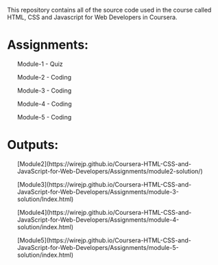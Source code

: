This repository contains all of the source code used in the course called HTML, CSS and Javascript for Web Developers in Coursera.

<h1>Assignments:</h1>
<l>
<ul>Module-1 - Quiz</ul>
<ul>Module-2 - Coding</ul>
<ul>Module-3 - Coding</ul>
<ul>Module-4 - Coding</ul>
<ul>Module-5 - Coding</ul>
</l>

<h1>Outputs:</h1>
<l>
<ul> [Module2](https://wirejp.github.io/Coursera-HTML-CSS-and-JavaScript-for-Web-Developers/Assignments/module2-solution/)</ul>
<ul> [Module3](https://wirejp.github.io/Coursera-HTML-CSS-and-JavaScript-for-Web-Developers/Assignments/module-3-solution/Index.html)</ul>
<ul> [Module4](https://wirejp.github.io/Coursera-HTML-CSS-and-JavaScript-for-Web-Developers/Assignments/module-4-solution/index.html)</ul>
<ul> [Module5](https://wirejp.github.io/Coursera-HTML-CSS-and-JavaScript-for-Web-Developers/Assignments/module-5-solution/index.html)</ul>  
  
